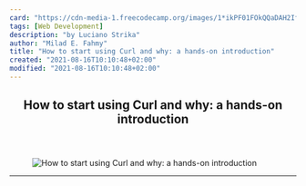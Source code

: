 ```yaml
---
card: "https://cdn-media-1.freecodecamp.org/images/1*ikPF01FOkQQaDAH2IfA3LA.jpeg"
tags: [Web Development]
description: "by Luciano Strika"
author: "Milad E. Fahmy"
title: "How to start using Curl and why: a hands-on introduction"
created: "2021-08-16T10:10:48+02:00"
modified: "2021-08-16T10:10:48+02:00"
---
```

<div class="site-wrapper">
<main id="site-main" class="site-main outer">
<div class="inner">
<article class="post-full post tag-web-development tag-api tag-linux tag-tech tag-programming ">
<header class="post-full-header">
<h1 class="post-full-title">How to start using Curl and why: a hands-on introduction</h1>
</header>
<figure class="post-full-image">
<picture>
<source media="(max-width: 700px)" sizes="1px" srcset="data:image/gif;base64,R0lGODlhAQABAIAAAAAAAP///yH5BAEAAAAALAAAAAABAAEAAAIBRAA7 1w">
<source media="(min-width: 701px)" sizes="(max-width: 800px) 400px,
(max-width: 1170px) 700px,
1400px" srcset="https://cdn-media-1.freecodecamp.org/images/1*ikPF01FOkQQaDAH2IfA3LA.jpeg 300w,
https://cdn-media-1.freecodecamp.org/images/1*ikPF01FOkQQaDAH2IfA3LA.jpeg 600w,
https://cdn-media-1.freecodecamp.org/images/1*ikPF01FOkQQaDAH2IfA3LA.jpeg 1000w,
https://cdn-media-1.freecodecamp.org/images/1*ikPF01FOkQQaDAH2IfA3LA.jpeg 2000w">
<img onerror="this.style.display='none'" src="https://cdn-media-1.freecodecamp.org/images/1*ikPF01FOkQQaDAH2IfA3LA.jpeg" alt="How to start using Curl and why: a hands-on introduction">
</picture>
</figure>
<section class="post-full-content">
<div class="post-content medium-migrated-article">
</div>
<hr>
</section>
</article>
</div>
</main>
</div>
<!-- Google Tag Manager (noscript) -->
<!-- End Google Tag Manager (noscript) -->
